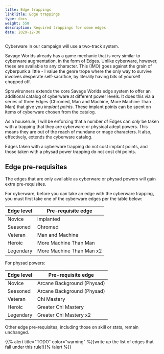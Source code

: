 ```yaml
--- 
title: Edge trappings
linkTitle: Edge trappings
type: docs     
weight: 550 
description: Required trappings for some edges 
date: 2020-12-30
--- 
```


Cyberware in our campaign will use a two-track system.

Savage Worlds already has a game mechanic that is very similar to cyberware augmentation, in the form of Edges. Unlike cyberware, however, these are available to any character. This (IMO) goes against the grain of cyberpunk a little - I value the genre trope where the only way to survive involves desperate self-sacrifice, by literally having bits of yourself chopped off.

Sprawlrunners extends the core Savage Worlds edge system to offer an additional catalog of cyberware at different power levels. It does this via a series of three Edges (Chromed, Man and Machine, More Machine Than Man) that give you *implant points*. These implant points can be spent on items of cyberware chosen from the catalog.

As a houserule, I will be enforcing that a number of Edges can *only* be taken with a trapping that they are cyberware or physical adept powers. This means they are out of the reach of mundane or mage characters. It also, effectively, extends the cyberware catalog. 

Edges taken with a cyberware trapping do not cost implant points, and those taken with a physad power trapping do not cost chi points.

## Edge pre-requisites

The edges that are only available as cyberware or physad powers will gain extra pre-requisites.

For cyberware, before you can take an edge with the cyberware trapping, you must first take one of the cyberware edges per the table below:

| Edge level | Pre-requisite edge       |
|------------|--------------------------|
| Novice     | Implanted                |
| Seasoned   | Chromed                  |
| Veteran    | Man and Machine          |
| Heroic     | More Machine Than Man    |
| Legendary  | More Machine Than Man x2 |

For physad powers:

| Edge level | Pre-requisite edge       |
|------------|--------------------------|
| Novice     | Arcane Background (Physad) |
| Seasoned   | Arcane Background (Physad) |
| Veteran    | Chi Mastery |
| Heroic     | Greater Chi Mastery    |
| Legendary  | Greater Chi Mastery x2 |

Other edge pre-requisites, including those on skill or stats, remain unchanged.

{{% alert title="TODO" color="warning" %}}write up the list of edges that fall under this rule!{{% /alert %}} 

<!--
## Edge list

### Background edges

{{% pageinfo %}}
Cyberware name: **Wired Reflexes** (required: Implanted) \
Adept power name: **Improved Reflexes** \
SWADE Edge name: Quick (pg 40) \
Requirements: Novice, Agility d8+ 

Whenever you draw a 5 or lower as an action card, you can discard it and draw again; repeat until you get better than a 5.
{{% /pageinfo %}} 

{{% pageinfo %}}
Cyberware name: **Tailored pherenomes** (required: Implanted) \
Adept power name: **???** \
SWADE Edge name: Attractive / Very Attractive (pg 38) \
Requirements for rank 1: Novice, Vigor d6+ \
Requirements for rank 2: Novice, Attractive 

Rank 1: +1 to Performance / Persuasion \
Rank 2: +2
{{% /pageinfo %}} 

--> 

<!--
Implanted: Novice
Chromed: Novice, Spirit d6+, Vigor d6+
Man and Machine: Seasoned, Spirit or Vigor d8+, Chromed
More Machine Than Man: Heroic, Spirit or Vigor d10+, MaM

-->
